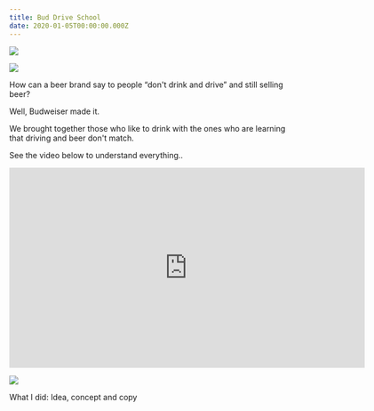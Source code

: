 ```yaml
---
title: Bud Drive School
date: 2020-01-05T00:00:00.000Z
---
```

<div class="post-container">

<div class="img-idea">

![](https://ucarecdn.com/b4b0f496-8c7d-4e02-9f25-d8d2e90bbba2/)

![](https://ucarecdn.com/2ae31413-d71a-4d71-87dc-36a0e42ed10d/)

  </div>
  <div class="text-idea">
How can a beer brand say to people “don't drink and drive” and still selling beer?

Well, Budweiser made it.

We brought together those who like to drink with the ones who are learning that driving and beer don't match.

See the video below to understand everything..

  </div>
  </div>

<iframe src="https://player.vimeo.com/video/159091418?title=0&byline=0&portrait=0" width="640" height="360" frameborder="0" allow="autoplay; fullscreen" allowfullscreen></iframe>

![](https://ucarecdn.com/cdcf695c-fb2d-4335-a072-ecd45c7e7892/)

What I did: Idea, concept and copy